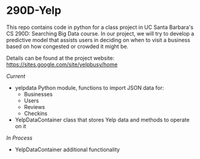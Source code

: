 290D-Yelp
============
This repo contains code in python for a class project in UC Santa Barbara's
CS 290D: Searching Big Data course. In our project, we will try to develop
a predictive model that assists users in deciding on when to visit a business
based on how congested or crowded it might be.

Details can be found at the project website:
	https://sites.google.com/site/yelpbusy/home

_Current_
* yelpdata Python module, functions to import JSON data for:
  - Businesses
  - Users
  - Reviews
  - Checkins
* YelpDataContainer class that stores Yelp data and methods to operate on it

_In Process_
* YelpDataContainer additional functionality
